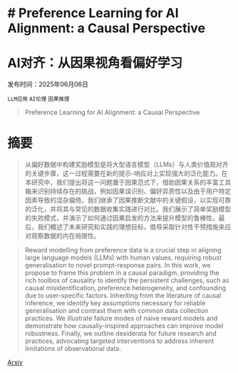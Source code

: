 # # Preference Learning for AI Alignment: a Causal Perspective  
# AI对齐：从因果视角看偏好学习

发布时间：2025年06月06日

`LLM应用` `AI伦理` `因果推理`

> Preference Learning for AI Alignment: a Causal Perspective

# 摘要

> 从偏好数据中构建奖励模型是将大型语言模型（LLMs）与人类价值观对齐的关键步骤，这一过程需要在新的提示-响应对上实现强大的泛化能力。在本研究中，我们提出将这一问题置于因果范式下，借助因果关系的丰富工具箱来识别持续存在的挑战，例如因果误识别、偏好异质性以及由于用户特定因素导致的混杂偏倚。我们继承了因果推断文献中的关键假设，以实现可靠的泛化，并将其与常见的数据收集实践进行对比。我们展示了简单奖励模型的失败模式，并演示了如何通过因果启发的方法来提升模型的鲁棒性。最后，我们概述了未来研究和实践的理想目标，倡导采取针对性干预措施来应对观察数据的内在局限性。

> Reward modelling from preference data is a crucial step in aligning large language models (LLMs) with human values, requiring robust generalisation to novel prompt-response pairs. In this work, we propose to frame this problem in a causal paradigm, providing the rich toolbox of causality to identify the persistent challenges, such as causal misidentification, preference heterogeneity, and confounding due to user-specific factors. Inheriting from the literature of causal inference, we identify key assumptions necessary for reliable generalisation and contrast them with common data collection practices. We illustrate failure modes of naive reward models and demonstrate how causally-inspired approaches can improve model robustness. Finally, we outline desiderata for future research and practices, advocating targeted interventions to address inherent limitations of observational data.

[Arxiv](https://arxiv.org/abs/2506.05967)